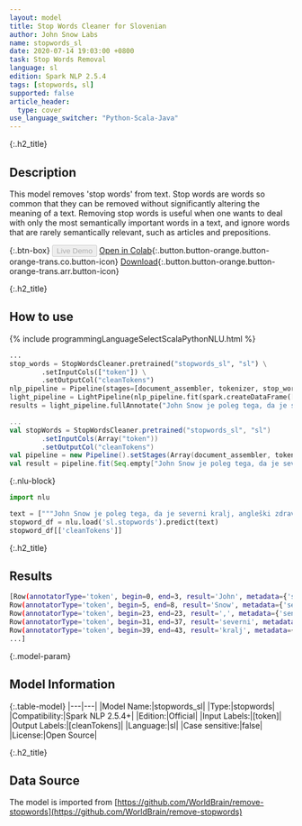 ```yaml
---
layout: model
title: Stop Words Cleaner for Slovenian
author: John Snow Labs
name: stopwords_sl
date: 2020-07-14 19:03:00 +0800
task: Stop Words Removal
language: sl
edition: Spark NLP 2.5.4
tags: [stopwords, sl]
supported: false
article_header:
  type: cover
use_language_switcher: "Python-Scala-Java"
---
```


{:.h2_title}
## Description
This model removes 'stop words' from text. Stop words are words so common that they can be removed without significantly altering the meaning of a text. Removing stop words is useful when one wants to deal with only the most semantically important words in a text, and ignore words that are rarely semantically relevant, such as articles and prepositions.

{:.btn-box}
<button class="button button-orange" disabled>Live Demo</button>
[Open in Colab](https://colab.research.google.com/github/JohnSnowLabs/spark-nlp-workshop/blob/b2eb08610dd49d5b15077cc499a94b4ec1e8b861/jupyter/annotation/english/stop-words/StopWordsCleaner.ipynb){:.button.button-orange.button-orange-trans.co.button-icon}
[Download](https://s3.amazonaws.com/auxdata.johnsnowlabs.com/public/models/stopwords_sl_sl_2.5.4_2.4_1594742442155.zip){:.button.button-orange.button-orange-trans.arr.button-icon}

{:.h2_title}
## How to use

<div class="tabs-box" markdown="1">

{% include programmingLanguageSelectScalaPythonNLU.html %}

```python
...
stop_words = StopWordsCleaner.pretrained("stopwords_sl", "sl") \
        .setInputCols(["token"]) \
        .setOutputCol("cleanTokens")
nlp_pipeline = Pipeline(stages=[document_assembler, tokenizer, stop_words])
light_pipeline = LightPipeline(nlp_pipeline.fit(spark.createDataFrame([['']]).toDF("text")))
results = light_pipeline.fullAnnotate("John Snow je poleg tega, da je severni kralj, angleški zdravnik in vodilni v razvoju anestezije in zdravstvene higiene.")
```

```scala
...
val stopWords = StopWordsCleaner.pretrained("stopwords_sl", "sl")
        .setInputCols(Array("token"))
        .setOutputCol("cleanTokens")
val pipeline = new Pipeline().setStages(Array(document_assembler, tokenizer, stopWords))
val result = pipeline.fit(Seq.empty["John Snow je poleg tega, da je severni kralj, angleški zdravnik in vodilni v razvoju anestezije in zdravstvene higiene."].toDS.toDF("text")).transform(data)
```

{:.nlu-block}
```python
import nlu

text = ["""John Snow je poleg tega, da je severni kralj, angleški zdravnik in vodilni v razvoju anestezije in zdravstvene higiene."""]
stopword_df = nlu.load('sl.stopwords').predict(text)
stopword_df[['cleanTokens']]
```

</div>

{:.h2_title}
## Results

```bash
[Row(annotatorType='token', begin=0, end=3, result='John', metadata={'sentence': '0'}),
Row(annotatorType='token', begin=5, end=8, result='Snow', metadata={'sentence': '0'}),
Row(annotatorType='token', begin=23, end=23, result=',', metadata={'sentence': '0'}),
Row(annotatorType='token', begin=31, end=37, result='severni', metadata={'sentence': '0'}),
Row(annotatorType='token', begin=39, end=43, result='kralj', metadata={'sentence': '0'}),
...]
```

{:.model-param}
## Model Information

{:.table-model}
|---|---|
|Model Name:|stopwords_sl|
|Type:|stopwords|
|Compatibility:|Spark NLP 2.5.4+|
|Edition:|Official|
|Input Labels:|[token]|
|Output Labels:|[cleanTokens]|
|Language:|sl|
|Case sensitive:|false|
|License:|Open Source|

{:.h2_title}
## Data Source
The model is imported from [https://github.com/WorldBrain/remove-stopwords](https://github.com/WorldBrain/remove-stopwords)